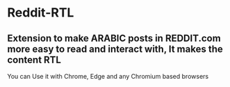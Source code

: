 # Reddit-RTL
## Extension to make ARABIC posts in REDDIT.com more easy to read and interact with, It makes the content RTL 

 You can Use it with Chrome, Edge and any Chromium based browsers
